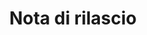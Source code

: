 ﻿---
title: Nota di rilascio
second_title: Aspose.Cells Cloud Documen
type: docs
url: /it/release-notes/
description: Aspose.Cells Cloud supporta Excel per creare, convertire, unire, dividere, proteggere, operazioni di oggetti interni e così via
weight: 40
kwords: Excel, Office Cloud, REST API, Foglio di calcolo, PDF, CSV, Json, Markdown, Note di rilascio
---
